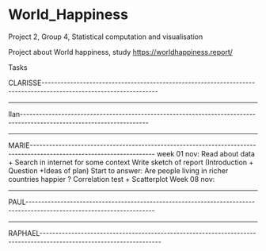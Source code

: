 # World_Happiness
Project 2,  Group 4,  Statistical computation and visualisation

Project about World happiness, study https://worldhappiness.report/


Tasks

CLARISSE------------------------------------------------------------------------------------------------------------------

--------------------------------------------------------------------------------------------------------------------------
Ilan----------------------------------------------------------------------------------------------------------------------

--------------------------------------------------------------------------------------------------------------------------
MARIE---------------------------------------------------------------------------------------------------------------------
week 01 nov: Read about data + Search in internet for some context
             Write sketch of report (Introduction + Question +Ideas of plan)
             Start to answer: Are people living in richer countries happier ? Correlation test + Scatterplot
Week 08 nov:

--------------------------------------------------------------------------------------------------------------------------
PAUL----------------------------------------------------------------------------------------------------------------------

---------------------------------------------------------------------------------------------------------------------------
RAPHAEL--------------------------------------------------------------------------------------------------------------------
